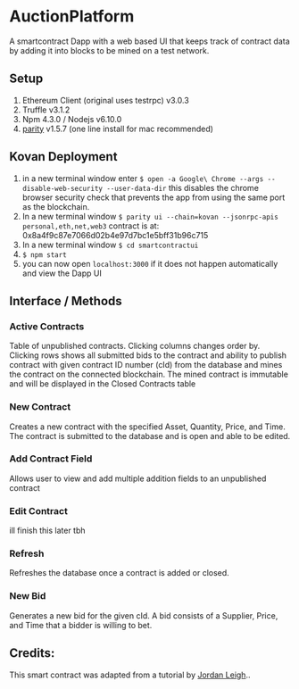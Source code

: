 # AuctionPlatform
A smartcontract Dapp with a web based UI that keeps track of contract data by adding it into blocks to be mined on a test network.
## Setup
1. Ethereum Client (original uses testrpc) v3.0.3
2. Truffle v3.1.2
3. Npm 4.3.0 / Nodejs v6.10.0
4. [parity](https://github.com/paritytech/parity) v1.5.7 (one line install for mac recommended)

## Kovan Deployment
1. in a new terminal window enter `$ open -a Google\ Chrome --args --disable-web-security --user-data-dir`
   this disables the chrome browser security check that prevents the app from using the same
   port as the blockchain.
2. In a new terminal window `$ parity ui --chain=kovan --jsonrpc-apis personal,eth,net,web3` contract is at: 0x8a4f9c87e7066d02b4e97d7bc1e5bff31b96c715
3. In a new terminal window `$ cd smartcontractui`
4. `$ npm start`
5. you can now open `localhost:3000` if it does not happen automatically and view the Dapp UI

## Interface / Methods
### Active Contracts
Table of unpublished contracts. Clicking columns changes order by. Clicking rows shows all submitted bids to the contract and ability to publish contract with given contract ID number (cId) from the database and mines the contract on the connected blockchain. The mined contract is immutable and will be displayed in the Closed Contracts table
### New Contract
Creates a new contract with the specified Asset, Quantity, Price, and Time. The contract is submitted to the database and is open and able to be edited.
### Add Contract Field
Allows user to view and add multiple addition fields to an unpublished contract
### Edit Contract
ill finish this later tbh
### Refresh
Refreshes the database once a contract is added or closed.
### New Bid
Generates a new bid for the given cId. A bid consists of a Supplier, Price, and Time that a bidder is willing to bet.


## Credits:
This smart contract was adapted from a tutorial by [Jordan Leigh](https://www.youtube.com/watch?v=3-XPBtAfcqo&list=PLV1JDFUtrXpGvu8QHL9b78WYNSJsYNZsb&index=2)..
